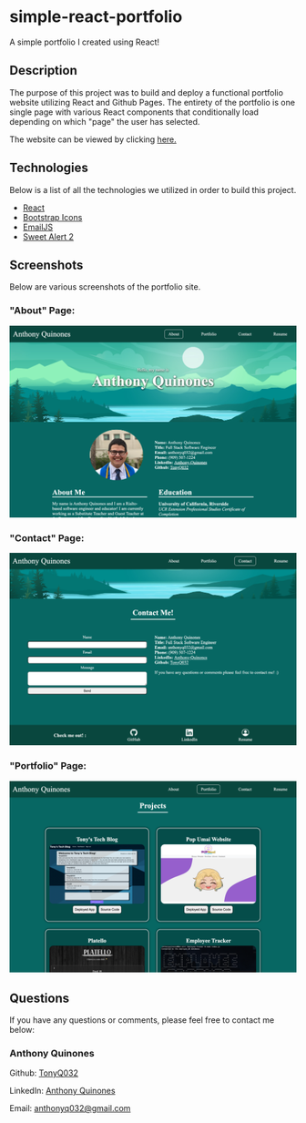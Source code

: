 # simple-react-portfolio

A simple portfolio I created using React!

## Description

The purpose of this project was to build and deploy a functional portfolio website utilizing React and Github Pages. The entirety of the portfolio is one single page with various React components that conditionally load depending on which "page" the user has selected.

The website can be viewed by clicking [here.](https://tonyq032.github.io/react-portfolio/#)

## Technologies

Below is a list of all the technologies we utilized in order to build this project.

- [React](https://reactjs.org/)
- [Bootstrap Icons](https://icons.getbootstrap.com/)
- [EmailJS](https://www.emailjs.com/)
- [Sweet Alert 2](https://sweetalert2.github.io/)

## Screenshots

Below are various screenshots of the portfolio site.

### "About" Page:

![Screenshot of About page](./assets/readme/about.png)

### "Contact" Page:

![Screenshot of Contact page](./assets/readme/contact.png)

### "Portfolio" Page:

![Screenshot of all Portfolio page](./assets/readme/portfolio.png)

## Questions

If you have any questions or comments, please feel free to contact me below:

### Anthony Quinones

Github: [TonyQ032](https://github.com/TonyQ032)

LinkedIn: [Anthony Quinones](https://www.linkedin.com/in/anthony-quinones/)

Email: anthonyq032@gmail.com
